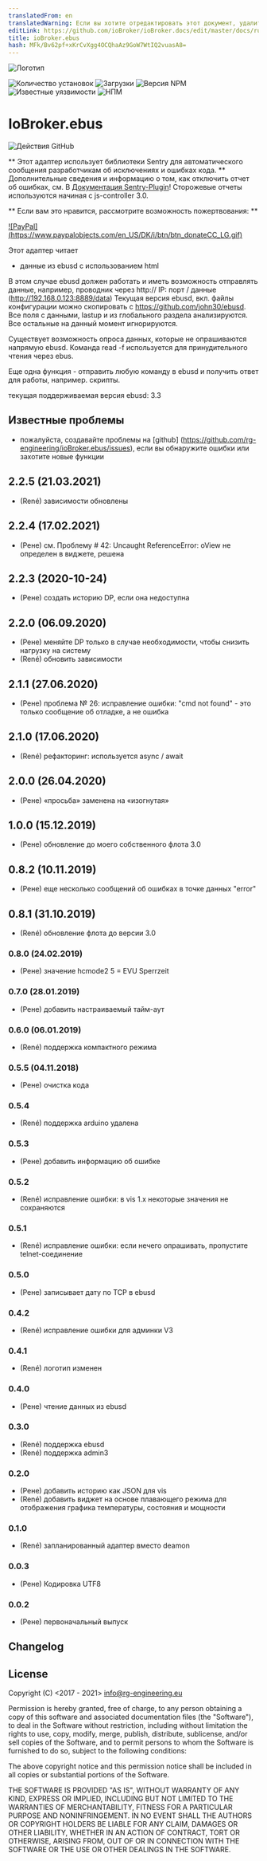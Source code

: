 ```yaml
---
translatedFrom: en
translatedWarning: Если вы хотите отредактировать этот документ, удалите поле «translationFrom», в противном случае этот документ будет снова автоматически переведен
editLink: https://github.com/ioBroker/ioBroker.docs/edit/master/docs/ru/adapterref/iobroker.ebus/README.md
title: ioBroker.ebus
hash: MFk/Bv62pf+xKrCvXgg4OCQhaAz9GoW7WtIQ2vuasA8=
---
```

![Логотип](../../../en/adapterref/iobroker.ebus/admin/ebus.png)

![Количество установок](http://iobroker.live/badges/ebus-stable.svg)
![Загрузки](https://img.shields.io/npm/dm/iobroker.ebus.svg)
![Версия NPM](http://img.shields.io/npm/v/iobroker.ebus.svg)
![Известные уязвимости](https://snyk.io/test/github/rg-engineering/ioBroker.ebus/badge.svg)
![НПМ](https://nodei.co/npm/iobroker.ebus.png?downloads=true)

# IoBroker.ebus
![Действия GitHub](https://github.com/rg-engineering/ioBroker.ebus/workflows/Test%20and%20Release/badge.svg)

** Этот адаптер использует библиотеки Sentry для автоматического сообщения разработчикам об исключениях и ошибках кода. ** Дополнительные сведения и информацию о том, как отключить отчет об ошибках, см. В [Документация Sentry-Plugin](https://github.com/ioBroker/plugin-sentry#plugin-sentry)! Сторожевые отчеты используются начиная с js-controller 3.0.

** Если вам это нравится, рассмотрите возможность пожертвования: **

[![PayPal] (https://www.paypalobjects.com/en_US/DK/i/btn/btn_donateCC_LG.gif)](https://www.paypal.com/cgi-bin/webscr?cmd=_s-xclick&hosted_button_id=YBAZTEBT9SYC2&source=url)

Этот адаптер читает

- данные из ebusd с использованием html

В этом случае ebusd должен работать и иметь возможность отправлять данные, например, проводник через http:// IP: порт / данные (http://192.168.0.123:8889/data) Текущая версия ebusd, вкл. файлы конфигурации можно скопировать с https://github.com/john30/ebusd. Все поля с данными, lastup и из глобального раздела анализируются. Все остальные на данный момент игнорируются.

Существует возможность опроса данных, которые не опрашиваются напрямую ebusd. Команда read -f используется для принудительного чтения через ebus.

Еще одна функция - отправить любую команду в ebusd и получить ответ для работы, например. скрипты.

текущая поддерживаемая версия ebusd: 3.3

## Известные проблемы
* пожалуйста, создавайте проблемы на [github] (https://github.com/rg-engineering/ioBroker.ebus/issues), если вы обнаружите ошибки или захотите новые функции

## 2.2.5 (21.03.2021)
* (René) зависимости обновлены

## 2.2.4 (17.02.2021)
* (Рене) см. Проблему # 42: Uncaught ReferenceError: oView не определен в виджете, решена

## 2.2.3 (2020-10-24)
* (Рене) создать историю DP, если она недоступна

## 2.2.0 (06.09.2020)
* (Рене) меняйте DP только в случае необходимости, чтобы снизить нагрузку на систему
* (René) обновить зависимости

## 2.1.1 (27.06.2020)
* (Рене) проблема № 26: исправление ошибки: "cmd not found" - это только сообщение об отладке, а не ошибка

## 2.1.0 (17.06.2020)
* (René) рефакторинг: используется async / await

## 2.0.0 (26.04.2020)
* (Рене) «просьба» заменена на «изогнутая»

## 1.0.0 (15.12.2019)
* (Рене) обновление до моего собственного флота 3.0

## 0.8.2 (10.11.2019)
* (Рене) еще несколько сообщений об ошибках в точке данных "error"

## 0.8.1 (31.10.2019)
* (René) обновление флота до версии 3.0

### 0.8.0 (24.02.2019)
* (Рене) значение hcmode2 5 = EVU Sperrzeit

### 0.7.0 (28.01.2019)
* (Рене) добавить настраиваемый тайм-аут

### 0.6.0 (06.01.2019)
* (René) поддержка компактного режима

### 0.5.5 (04.11.2018)
* (Рене) очистка кода

### 0.5.4
* (René) поддержка arduino удалена

### 0.5.3
* (Рене) добавить информацию об ошибке

### 0.5.2
* (René) исправление ошибки: в vis 1.x некоторые значения не сохраняются

### 0.5.1
* (René) исправление ошибки: если нечего опрашивать, пропустите telnet-соединение

### 0.5.0
* (Рене) записывает дату по TCP в ebusd

### 0.4.2
* (René) исправление ошибки для админки V3

### 0.4.1
* (René) логотип изменен

### 0.4.0
* (Рене) чтение данных из ebusd

### 0.3.0
* (René) поддержка ebusd
* (René) поддержка admin3

### 0.2.0
* (Рене) добавить историю как JSON для vis
* (René) добавить виджет на основе плавающего режима для отображения графика температуры, состояния и мощности

### 0.1.0
* (René) запланированный адаптер вместо deamon

### 0.0.3
* (Рене) Кодировка UTF8

### 0.0.2
* (Рене) первоначальный выпуск

## Changelog

## License
Copyright (C) <2017 - 2021>  <info@rg-engineering.eu>

Permission is hereby granted, free of charge, to any person obtaining a copy of this software and associated documentation files (the "Software"), to deal in the Software without restriction, including without limitation the rights to use, copy, modify, merge, publish, distribute, sublicense, and/or sell copies of the Software, and to permit persons to whom the Software is furnished to do so, subject to the following conditions:

The above copyright notice and this permission notice shall be included in all copies or substantial portions of the Software.

THE SOFTWARE IS PROVIDED "AS IS", WITHOUT WARRANTY OF ANY KIND, EXPRESS OR IMPLIED, INCLUDING BUT NOT LIMITED TO THE WARRANTIES OF MERCHANTABILITY, FITNESS FOR A PARTICULAR PURPOSE AND NONINFRINGEMENT. IN NO EVENT SHALL THE AUTHORS OR COPYRIGHT HOLDERS BE LIABLE FOR ANY CLAIM, DAMAGES OR OTHER LIABILITY, WHETHER IN AN ACTION OF CONTRACT, TORT OR OTHERWISE, ARISING FROM, OUT OF OR IN CONNECTION WITH THE SOFTWARE OR THE USE OR OTHER DEALINGS IN THE SOFTWARE.